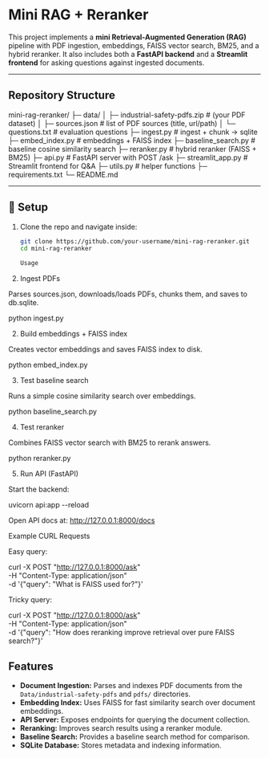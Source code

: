 # Mini RAG + Reranker

This project implements a **mini Retrieval-Augmented Generation (RAG)** pipeline with PDF ingestion, embeddings, FAISS vector search, BM25, and a hybrid reranker. It also includes both a **FastAPI backend** and a **Streamlit frontend** for asking questions against ingested documents.

---

## Repository Structure
mini-rag-reranker/
├─ data/
│ ├─ industrial-safety-pdfs.zip # (your PDF dataset)
│ ├─ sources.json # list of PDF sources (title, url/path)
│ └─ questions.txt # evaluation questions
├─ ingest.py # ingest + chunk -> sqlite
├─ embed_index.py # embeddings + FAISS index
├─ baseline_search.py # baseline cosine similarity search
├─ reranker.py # hybrid reranker (FAISS + BM25)
├─ api.py # FastAPI server with POST /ask
├─ streamlit_app.py # Streamlit frontend for Q&A
├─ utils.py # helper functions
├─ requirements.txt
└─ README.md


---

## 🚀 Setup

1. Clone the repo and navigate inside:

   ```bash
   git clone https://github.com/your-username/mini-rag-reranker.git
   cd mini-rag-reranker

   Usage
1. Ingest PDFs

Parses sources.json, downloads/loads PDFs, chunks them, and saves to db.sqlite.

python ingest.py

2. Build embeddings + FAISS index

Creates vector embeddings and saves FAISS index to disk.

python embed_index.py


3. Test baseline search

Runs a simple cosine similarity search over embeddings.

python baseline_search.py


4. Test reranker

Combines FAISS vector search with BM25 to rerank answers.

python reranker.py


5. Run API (FastAPI)

Start the backend:

uvicorn api:app --reload


Open API docs at: http://127.0.0.1:8000/docs



Example CURL Requests

Easy query:

curl -X POST "http://127.0.0.1:8000/ask" \
     -H "Content-Type: application/json" \
     -d '{"query": "What is FAISS used for?"}'


Tricky query:

curl -X POST "http://127.0.0.1:8000/ask" \
     -H "Content-Type: application/json" \
     -d '{"query": "How does reranking improve retrieval over pure FAISS search?"}'

## Features
- **Document Ingestion:** Parses and indexes PDF documents from the `Data/industrial-safety-pdfs` and `pdfs/` directories.
- **Embedding Index:** Uses FAISS for fast similarity search over document embeddings.
- **API Server:** Exposes endpoints for querying the document collection.
- **Reranking:** Improves search results using a reranker module.
- **Baseline Search:** Provides a baseline search method for comparison.
- **SQLite Database:** Stores metadata and indexing information.



